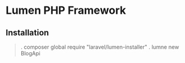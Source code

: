 # Lumen PHP Framework

## Installation 
>. composer global require "laravel/lumen-installer"
>. lumne new BlogApi